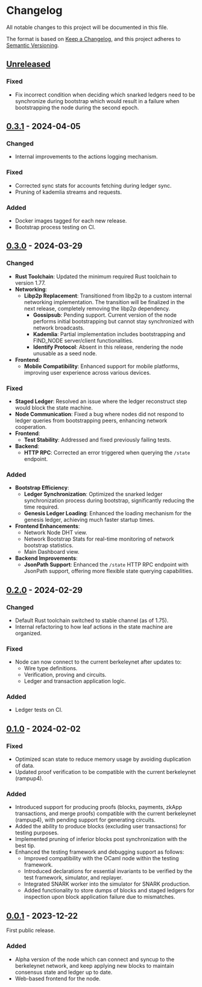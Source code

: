 # Changelog

All notable changes to this project will be documented in this file.

The format is based on [Keep a Changelog](https://keepachangelog.com/en/1.0.0/),
and this project adheres to [Semantic Versioning](https://semver.org/spec/v2.0.0.html).

## [Unreleased]

### Fixed

- Fix incorrect condition when deciding which snarked ledgers need to be synchronize during bootstrap which would result in a failure when bootstrapping the node during the second epoch.

## [0.3.1] - 2024-04-05

### Changed

- Internal improvements to the actions logging mechanism.

### Fixed

- Corrected sync stats for accounts fetching during ledger sync.
- Pruning of kademlia streams and requests.

### Added

- Docker images tagged for each new release.
- Bootstrap process testing on CI.

## [0.3.0] - 2024-03-29

### Changed

- **Rust Toolchain**: Updated the minimum required Rust toolchain to version 1.77.
- **Networking**:
  - **Libp2p Replacement**: Transitioned from libp2p to a custom internal networking implementation. The transition will be finalized in the next release, completely removing the libp2p dependency.
    - **Gossipsub**: Pending support. Current version of the node performs initial bootstrapping but cannot stay synchronized with network broadcasts.
    - **Kademlia**: Partial implementation includes bootstrapping and FIND_NODE server/client functionalities.
    - **Identify Protocol**: Absent in this release, rendering the node unusable as a seed node.
- **Frontend**:
  - **Mobile Compatibility**: Enhanced support for mobile platforms, improving user experience across various devices.

### Fixed

- **Staged Ledger**: Resolved an issue where the ledger reconstruct step would block the state machine.
- **Node Communication**: Fixed a bug where nodes did not respond to ledger queries from bootstrapping peers, enhancing network cooperation.
- **Frontend**:
  - **Test Stability**: Addressed and fixed previously failing tests.
- **Backend**:
  - **HTTP RPC**: Corrected an error triggered when querying the `/state` endpoint.

### Added

- **Bootstrap Efficiency**:
  - **Ledger Synchronization**: Optimized the snarked ledger synchronization process during bootstrap, significantly reducing the time required.
  - **Genesis Ledger Loading**: Enhanced the loading mechanism for the genesis ledger, achieving much faster startup times.
- **Frontend Enhancements**:
  - Network Node DHT view.
  - Network Bootstrap Stats for real-time monitoring of network bootstrap statistics.
  - Main Dashboard view.
- **Backend Improvements**:
  - **JsonPath Support**: Enhanced the `/state` HTTP RPC endpoint with JsonPath support, offering more flexible state querying capabilities.

## [0.2.0] - 2024-02-29

### Changed

- Default Rust toolchain switched to stable channel (as of 1.75).
- Internal refactoring to how leaf actions in the state machine are organized.

### Fixed

- Node can now connect to the current berkeleynet after updates to:
  - Wire type definitions.
  - Verification, proving and circuits.
  - Ledger and transaction application logic.

### Added

- Ledger tests on CI.

## [0.1.0] - 2024-02-02

### Fixed

- Optimized scan state to reduce memory usage by avoiding duplication of data.
- Updated proof verification to be compatible with the current berkeleynet (rampup4).

### Added

- Introduced support for producing proofs (blocks, payments, zkApp transactions, and merge proofs) compatible with the current berkeleynet (rampup4), with pending support for generating circuits.
- Added the ability to produce blocks (excluding user transactions) for testing purposes.
- Implemented pruning of inferior blocks post synchronization with the best tip.
- Enhanced the testing framework and debugging support as follows:
  - Improved compatibility with the OCaml node within the testing framework.
  - Introduced declarations for essential invariants to be verified by the test framework, simulator, and replayer.
  - Integrated SNARK worker into the simulator for SNARK production.
  - Added functionality to store dumps of blocks and staged ledgers for inspection upon block application failure due to mismatches.

## [0.0.1] - 2023-12-22

First public release.

### Added

- Alpha version of the node which can connect and syncup to the berkeleynet network, and keep applying new blocks to maintain consensus state and ledger up to date.
- Web-based frontend for the node.

[Unreleased]: https://github.com/openmina/openmina/compare/v0.3.1...develop
[0.3.1]: https://github.com/openmina/openmina/releases/tag/v0.3.0...v0.3.1
[0.3.0]: https://github.com/openmina/openmina/releases/tag/v0.2.0...v0.3.0
[0.2.0]: https://github.com/openmina/openmina/releases/tag/v0.1.0...v0.2.0
[0.1.0]: https://github.com/openmina/openmina/releases/tag/v0.0.1...v0.1.0
[0.0.1]: https://github.com/openmina/openmina/releases/tag/v0.0.1
